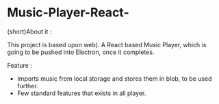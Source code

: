 # Music-Player-React-


(short)About it :

This project is based upon web).
A React based Music Player, which is going to be pushed into Electron, once it completes.



Feature :
  
  * Imports music from local storage and stores them in blob, to be used further.
  * Few standard features that exists in all player.

